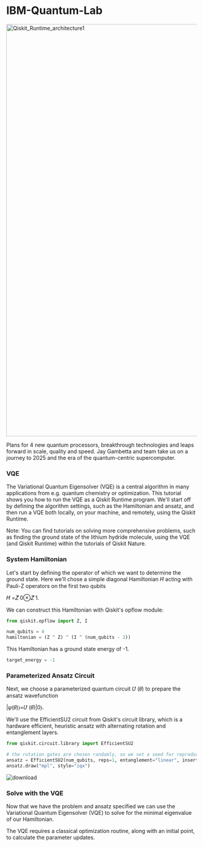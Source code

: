 # IBM-Quantum-Lab


<img width="1087" alt="Qiskit_Runtime_architecture1" src="https://user-images.githubusercontent.com/13979489/180871988-b5eb53e9-d50e-4542-8e95-92ede7cbdc3f.png">




Plans for 4 new quantum processors, breakthrough technologies and leaps forward in scale, quality and speed. Jay Gambetta and team take us on a journey to 2025 and the era of the quantum-centric supercomputer.


### VQE
The Variational Quantum Eigensolver (VQE) is a central algorithm in many applications from e.g. quantum chemistry or optimization. This tutorial shows you how to run the VQE as a Qiskit Runtime program. We'll start off by defining the algorithm settings, such as the Hamiltonian and ansatz, and then run a VQE both locally, on your machine, and remotely, using the Qiskit Runtime.

Note: You can find tutorials on solving more comprehensive problems, such as finding the ground state of the lithium hydride molecule, using the VQE (and Qiskit Runtime) within the tutorials of Qiskit Nature.

### System Hamiltonian

Let's start by defining the operator of which we want to determine the ground state. Here we'll chose a simple diagonal Hamiltonian  𝐻̂   acting with Pauli-Z operators on the first two qubits

𝐻̂ =𝑍̂ 0⊗𝑍̂ 1.

We can construct this Hamiltonian with Qiskit's opflow module:

```python
from qiskit.opflow import Z, I

num_qubits = 4
hamiltonian = (Z ^ Z) ^ (I ^ (num_qubits - 2))
```

This Hamiltonian has a ground state energy of -1.

```python
target_energy = -1
```

### Parameterized Ansatz Circuit
Next, we choose a parameterized quantum circuit  𝑈̂ (𝜃)  to prepare the ansatz wavefunction

|𝜓(𝜃)⟩=𝑈̂ (𝜃)|0⟩.

We'll use the EfficientSU2 circuit from Qiskit's circuit library, which is a hardware efficient, heuristic ansatz with alternating rotation and entanglement layers.

```python
from qiskit.circuit.library import EfficientSU2

# the rotation gates are chosen randomly, so we set a seed for reproducibility
ansatz = EfficientSU2(num_qubits, reps=1, entanglement="linear", insert_barriers=True)
ansatz.draw("mpl", style="iqx")
```

![download](https://user-images.githubusercontent.com/13979489/180871441-08a39087-a752-40e0-a889-31b28edc2aa6.png)

### Solve with the VQE
Now that we have the problem and ansatz specified we can use the Variational Quantum Eigensolver (VQE) to solve for the minimal eigenvalue of our Hamiltonian.

The VQE requires a classical optimization routine, along with an initial point, to calculate the parameter updates.

